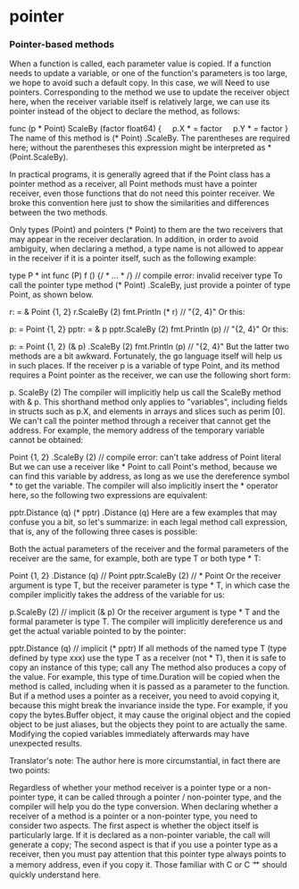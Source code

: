 # pointer


### Pointer-based methods

When a function is called, each parameter value is copied. If a function needs to update a variable, or one of the function's parameters is too large, we hope to avoid such a default copy. In this case, we will Need to use pointers. Corresponding to the method we use to update the receiver object here, when the receiver variable itself is relatively large, we can use its pointer instead of the object to declare the method, as follows:

func (p * Point) ScaleBy (factor float64) {
    p.X * = factor
    p.Y * = factor
}
The name of this method is (* Point) .ScaleBy. The parentheses are required here; without the parentheses this expression might be interpreted as * (Point.ScaleBy).

In practical programs, it is generally agreed that if the Point class has a pointer method as a receiver, all Point methods must have a pointer receiver, even those functions that do not need this pointer receiver. We broke this convention here just to show the similarities and differences between the two methods.

Only types (Point) and pointers (* Point) to them are the two receivers that may appear in the receiver declaration. In addition, in order to avoid ambiguity, when declaring a method, a type name is not allowed to appear in the receiver if it is a pointer itself, such as the following example:

type P * int
func (P) f () {/ * ... * /} // compile error: invalid receiver type
To call the pointer type method (* Point) .ScaleBy, just provide a pointer of type Point, as shown below.

r: = & Point {1, 2}
r.ScaleBy (2)
fmt.Println (* r) // "{2, 4}"
Or this:

p: = Point {1, 2}
pptr: = & p
pptr.ScaleBy (2)
fmt.Println (p) // "{2, 4}"
Or this:

p: = Point {1, 2}
(& p) .ScaleBy (2)
fmt.Println (p) // "{2, 4}"
But the latter two methods are a bit awkward. Fortunately, the go language itself will help us in such places. If the receiver p is a variable of type Point, and its method requires a Point pointer as the receiver, we can use the following short form:

p. ScaleBy (2)
The compiler will implicitly help us call the ScaleBy method with & p. This shorthand method only applies to "variables", including fields in structs such as p.X, and elements in arrays and slices such as perim [0]. We can't call the pointer method through a receiver that cannot get the address. For example, the memory address of the temporary variable cannot be obtained:

Point {1, 2} .ScaleBy (2) // compile error: can't take address of Point literal
But we can use a receiver like * Point to call Point's method, because we can find this variable by address, as long as we use the dereference symbol * to get the variable. The compiler will also implicitly insert the * operator here, so the following two expressions are equivalent:

pptr.Distance (q)
(* pptr) .Distance (q)
Here are a few examples that may confuse you a bit, so let's summarize: in each legal method call expression, that is, any of the following three cases is possible:

Both the actual parameters of the receiver and the formal parameters of the receiver are the same, for example, both are type T or both type * T:

Point {1, 2} .Distance (q) // Point
pptr.ScaleBy (2) // * Point
Or the receiver argument is type T, but the receiver parameter is type * T, in which case the compiler implicitly takes the address of the variable for us:

p.ScaleBy (2) // implicit (& p)
Or the receiver argument is type * T and the formal parameter is type T. The compiler will implicitly dereference us and get the actual variable pointed to by the pointer:

pptr.Distance (q) // implicit (* pptr)
If all methods of the named type T (type defined by type xxx) use the type T as a receiver (not * T), then it is safe to copy an instance of this type; call any The method also produces a copy of the value. For example, this type of time.Duration will be copied when the method is called, including when it is passed as a parameter to the function. But if a method uses a pointer as a receiver, you need to avoid copying it, because this might break the invariance inside the type. For example, if you copy the bytes.Buffer object, it may cause the original object and the copied object to be just aliases, but the objects they point to are actually the same. Modifying the copied variables immediately afterwards may have unexpected results.

Translator's note: The author here is more circumstantial, in fact there are two points:

Regardless of whether your method receiver is a pointer type or a non-pointer type, it can be called through a pointer / non-pointer type, and the compiler will help you do the type conversion.
When declaring whether a receiver of a method is a pointer or a non-pointer type, you need to consider two aspects. The first aspect is whether the object itself is particularly large. If it is declared as a non-pointer variable, the call will generate a copy; The second aspect is that if you use a pointer type as a receiver, then you must pay attention that this pointer type always points to a memory address, even if you copy it. Those familiar with C or C 艹 should quickly understand here.